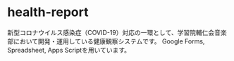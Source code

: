 # health-report
新型コロナウイルス感染症（COVID-19）対応の一環として、学習院輔仁会音楽部において開発・運用している健康観察システムです。
Google Forms, Spreadsheet, Apps Scriptを用いています。
